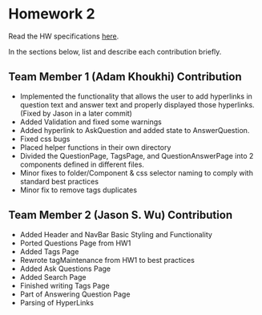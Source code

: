 # Homework 2

Read the HW specifications [here](https://docs.google.com/document/d/1QxRx3j7UKPk_Cv5NAobA0QV44Oy_lAU4QbJrp5pr3LU/edit?usp=sharing).

In the sections below, list and describe each contribution briefly.

## Team Member 1 (Adam Khoukhi) Contribution

- Implemented the functionality that allows the user to add hyperlinks in question text and answer text and properly displayed those hyperlinks. (Fixed by Jason in a later commit)
- Added Validation and fixed some warnings 
- Added hyperlink to AskQuestion and added state to AnswerQuestion.
- Fixed css bugs
- Placed helper functions in their own directory
- Divided the QuestionPage, TagsPage, and QuestionAnswerPage into 2 components defined in different files. 
- Minor fixes to folder/Component & css selector naming to comply with standard best practices 
- Minor fix to remove tags duplicates

## Team Member 2 (Jason S. Wu) Contribution

- Added Header and NavBar Basic Styling and Functionality
- Ported Questions Page from HW1
- Added Tags Page
- Rewrote tagMaintenance from HW1 to best practices
- Added Ask Questions Page
- Added Search Page
- Finished writing Tags Page
- Part of Answering Question Page
- Parsing of HyperLinks
